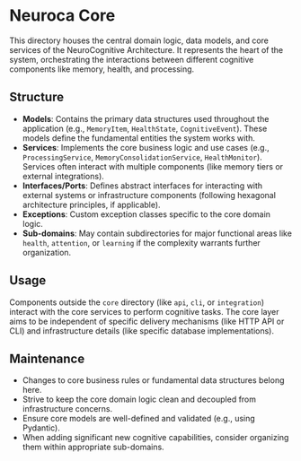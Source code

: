 # Neuroca Core

This directory houses the central domain logic, data models, and core services of the NeuroCognitive Architecture. It represents the heart of the system, orchestrating the interactions between different cognitive components like memory, health, and processing.

## Structure

- **Models**: Contains the primary data structures used throughout the application (e.g., `MemoryItem`, `HealthState`, `CognitiveEvent`). These models define the fundamental entities the system works with.
- **Services**: Implements the core business logic and use cases (e.g., `ProcessingService`, `MemoryConsolidationService`, `HealthMonitor`). Services often interact with multiple components (like memory tiers or external integrations).
- **Interfaces/Ports**: Defines abstract interfaces for interacting with external systems or infrastructure components (following hexagonal architecture principles, if applicable).
- **Exceptions**: Custom exception classes specific to the core domain logic.
- **Sub-domains**: May contain subdirectories for major functional areas like `health`, `attention`, or `learning` if the complexity warrants further organization.

## Usage

Components outside the `core` directory (like `api`, `cli`, or `integration`) interact with the core services to perform cognitive tasks. The core layer aims to be independent of specific delivery mechanisms (like HTTP API or CLI) and infrastructure details (like specific database implementations).

## Maintenance

- Changes to core business rules or fundamental data structures belong here.
- Strive to keep the core domain logic clean and decoupled from infrastructure concerns.
- Ensure core models are well-defined and validated (e.g., using Pydantic).
- When adding significant new cognitive capabilities, consider organizing them within appropriate sub-domains.
